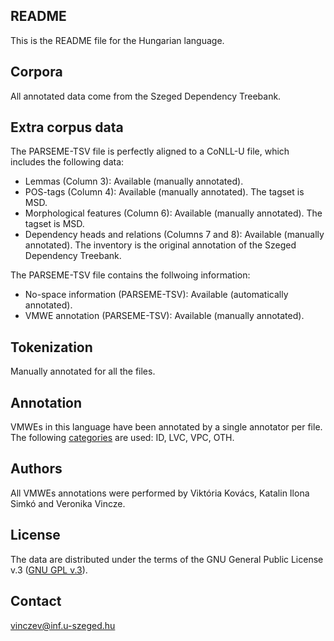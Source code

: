 README
------
This is the README file for the Hungarian language.


Corpora
-------
All annotated data come from the Szeged Dependency Treebank.


Extra corpus data
-----------------
The PARSEME-TSV file is perfectly aligned to a CoNLL-U file, which includes the following data:

* Lemmas (Column 3): Available (manually annotated).
* POS-tags (Column 4): Available (manually annotated). The tagset is MSD.
* Morphological features (Column 6): Available (manually annotated). The tagset is MSD.
* Dependency heads and relations (Columns 7 and 8): Available (manually annotated). The inventory is the original annotation of the Szeged Dependency Treebank.

The PARSEME-TSV file contains the follwoing information:
* No-space information (PARSEME-TSV): Available (automatically annotated).
* VMWE annotation (PARSEME-TSV): Available (manually annotated).


Tokenization
------------
Manually annotated for all the files.


Annotation
----------
VMWEs in this language have been annotated by a single annotator per file.
The following [categories](http://parsemefr.lif.univ-mrs.fr/guidelines-hypertext/?page=030_Categories_of_VMWEs) are used: ID, LVC, VPC, OTH.


Authors
----------
All VMWEs annotations were performed by Viktória Kovács, Katalin Ilona Simkó and Veronika Vincze.


License
----------
The data are distributed under the terms of the GNU General Public License v.3 ([GNU GPL v.3](https://www.gnu.org/licenses/gpl.html)).


Contact
----------
vinczev@inf.u-szeged.hu
